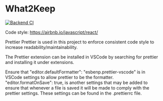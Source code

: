 # What2Keep

[![Backend CI](https://github.com/camilleparadis/what2keep/actions/workflows/node.js.yml/badge.svg?branch=ci%2Fcd)](https://github.com/camilleparadis/what2keep/actions/workflows/node.js.yml)

Code style:
https://airbnb.io/javascript/react/

Prettier
Prettier is used in this project to enforce consistent code style to increase readability/maintainability.

The Prettier extension can be installed in VSCode by searching for prettier and installing it under extensions.

Ensure that "editor.defaultFormatter": "esbenp.prettier-vscode" is in VSCode settings to allow prettier to be the formatter.
"editor.formatOnSave": true, is another settings that may be added to ensure that whenever a file is saved it will be made to comply with the prettier settings. These settings can be found in the .prettierrc file.
